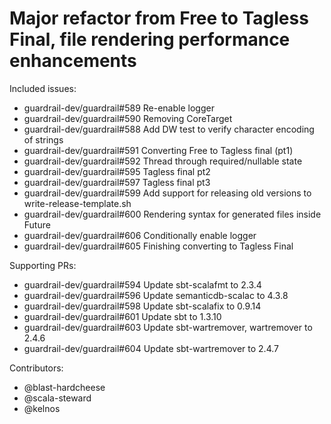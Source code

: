 Major refactor from Free to Tagless Final, file rendering performance enhancements
====

Included issues:
- guardrail-dev/guardrail#589 Re-enable logger
- guardrail-dev/guardrail#590 Removing CoreTarget
- guardrail-dev/guardrail#588 Add DW test to verify character encoding of strings
- guardrail-dev/guardrail#591 Converting Free to Tagless final (pt1)
- guardrail-dev/guardrail#592 Thread through required/nullable state
- guardrail-dev/guardrail#595 Tagless final pt2
- guardrail-dev/guardrail#597 Tagless final pt3
- guardrail-dev/guardrail#599 Add support for releasing old versions to write-release-template.sh
- guardrail-dev/guardrail#600 Rendering syntax for generated files inside Future
- guardrail-dev/guardrail#606 Conditionally enable logger
- guardrail-dev/guardrail#605 Finishing converting to Tagless Final

Supporting PRs:
- guardrail-dev/guardrail#594 Update sbt-scalafmt to 2.3.4
- guardrail-dev/guardrail#596 Update semanticdb-scalac to 4.3.8
- guardrail-dev/guardrail#598 Update sbt-scalafix to 0.9.14
- guardrail-dev/guardrail#601 Update sbt to 1.3.10
- guardrail-dev/guardrail#603 Update sbt-wartremover, wartremover to 2.4.6
- guardrail-dev/guardrail#604 Update sbt-wartremover to 2.4.7

Contributors:
- @blast-hardcheese
- @scala-steward
- @kelnos
